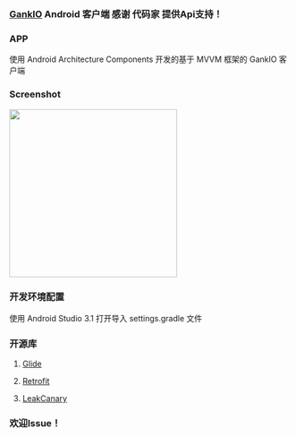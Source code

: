 ### [GankIO](http://gank.io/) Android 客户端 感谢 代码家 提供Api支持！
### APP
使用 Android Architecture Components 开发的基于 MVVM 框架的 GankIO 客户端
### Screenshot
<img src="art/1.gif" width="300">

### 开发环境配置
使用 Android Studio 3.1 打开导入 settings.gradle 文件

### 开源库
1. [Glide](https://github.com/bumptech/glide)

2. [Retrofit](https://github.com/square/retrofit)

3. [LeakCanary](https://github.com/square/leakcanary)

### 欢迎Issue！